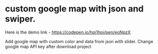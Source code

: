# custom google map with json and swiper.

Here is the demo link - https://codepen.io/hpi1hpi/pen/eoNpzX

Add google map with custom color and data from json with slider. Change google map API key after download project 

<script src="https://maps.googleapis.com/maps/api/js?key="Add API KEY"&callback=initMap" async defer></script>



